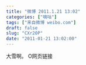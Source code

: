```yaml
---
title: "微博 2011.1.21 13:02"
categories: ["嘀咕"]
tags: ["来自微博 weibo.com"]
draft: false
slug: "CXr20P"
date: "2011-01-21 13:02:00"
---
```


<p>大雪啊。 O网页链接 ​​​​</p>
